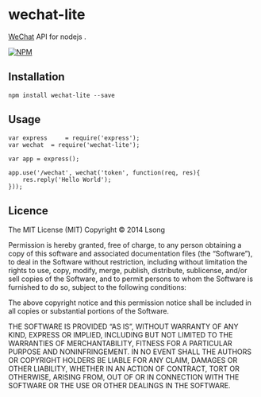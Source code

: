 # wechat-lite

[WeChat](https://wx.qq.com/) API for nodejs .

[![NPM](https://nodei.co/npm/wechat-lite.png?downloads=true&stars=true)](https://nodei.co/npm/wechat-lite/)


## Installation

	npm install wechat-lite --save

## Usage

	var express 	= require('express');
	var wechat	= require('wechat-lite');
	
	var app = express();
	
	app.use('/wechat', wechat('token', function(req, res){
  		res.reply('Hello World');
	}));

## Licence

The MIT License (MIT)
Copyright © 2014 Lsong

Permission is hereby granted, free of charge, to any person obtaining a copy of this software and associated documentation files (the “Software”), to deal in the Software without restriction, including without limitation the rights to use, copy, modify, merge, publish, distribute, sublicense, and/or sell copies of the Software, and to permit persons to whom the Software is furnished to do so, subject to the following conditions:

The above copyright notice and this permission notice shall be included in all copies or substantial portions of the Software.

THE SOFTWARE IS PROVIDED “AS IS”, WITHOUT WARRANTY OF ANY KIND, EXPRESS OR IMPLIED, INCLUDING BUT NOT LIMITED TO THE WARRANTIES OF MERCHANTABILITY, FITNESS FOR A PARTICULAR PURPOSE AND NONINFRINGEMENT. IN NO EVENT SHALL THE AUTHORS OR COPYRIGHT HOLDERS BE LIABLE FOR ANY CLAIM, DAMAGES OR OTHER LIABILITY, WHETHER IN AN ACTION OF CONTRACT, TORT OR OTHERWISE, ARISING FROM, OUT OF OR IN CONNECTION WITH THE SOFTWARE OR THE USE OR OTHER DEALINGS IN THE SOFTWARE.
	  
